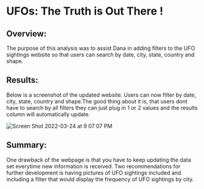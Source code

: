 # UFOs: The Truth is Out There !

## Overview:
The purpose of this analysis was to assist Dana in adding filters to the UFO sightings website so that users can search by date, city, state, country and shape. 

## Results: 
Below is a screenshot of the updated website. Users can now filter by date, city, state, country and shape.The good thing about it is, that users dont have to search by all filters they can just plug in 1 or 2 values and the results column will automatically update.

![Screen Shot 2022-03-24 at 9 07 07 PM](https://user-images.githubusercontent.com/93875400/160034948-df3bbed1-7845-441c-84a9-9c497d71d115.png)

## Summary:
One drawback of the webpage is that you have to keep updating the data set everytime new information is received. Two recommendations for further development is having pictures of UFO sightings included and including a filter that would display the frequency of UFO sightings by city.
